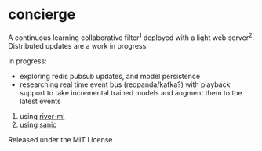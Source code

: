 # concierge

A continuous learning collaborative filter<sup>1</sup> deployed with a light web server<sup>2</sup>. Distributed updates are a work in progress. 

In progress:  
- exploring redis pubsub updates, and model persistence
- researching real time event bus (redpanda/kafka?) with playback support to take incremental trained models and augment them to the latest events

1. using [river-ml](https://riverml.xyz/)
2. using [sanic](https://sanic.readthedocs.io/)

Released under the MIT License
